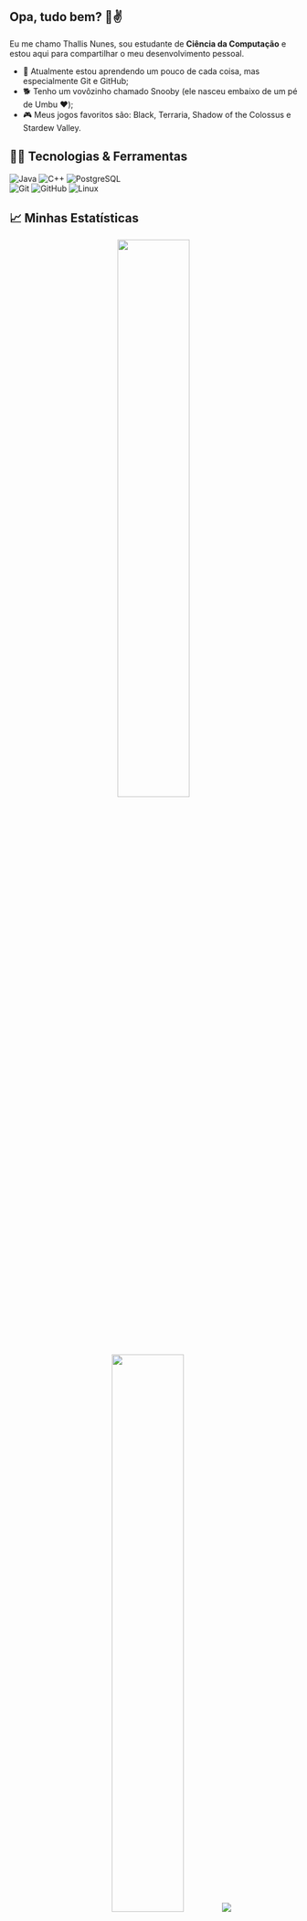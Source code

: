 ## Opa, tudo bem? 🙂✌️
Eu me chamo Thallis Nunes, sou estudante de **Ciência da Computação** e estou aqui para compartilhar o meu desenvolvimento pessoal. 
 - 🌱 Atualmente estou aprendendo um pouco de cada coisa, mas especialmente Git e GitHub;
 - 🐕 Tenho um vovôzinho chamado Snooby (ele nasceu embaixo de um pé de Umbu ❤️);
 - 🎮 Meus jogos favoritos são: Black, Terraria, Shadow of the Colossus e Stardew Valley.

## 🧑‍💻 Tecnologias & Ferramentas 
<!--Créditos: https://github.com/Envoy-VC/awesome-badges -->
![Java](https://img.shields.io/badge/java-%23ED8B00.svg?style=for-the-badge&logo=openjdk&logoColor=white)
![C++](https://img.shields.io/badge/C%2B%2B-00599C?style=for-the-badge&logo=c%2B%2B&logoColor=white)
![PostgreSQL](https://img.shields.io/badge/PostgreSQL-316192?style=for-the-badge&logo=postgresql&logoColor=white)	
![Git](https://img.shields.io/badge/GIT-E44C30?style=for-the-badge&logo=git&logoColor=white)
![GitHub](https://img.shields.io/badge/GitHub-100000?style=for-the-badge&logo=github&logoColor=white)
![Linux](https://img.shields.io/badge/Linux-FCC624?style=for-the-badge&logo=linux&logoColor=black)

## &#x1f4c8; Minhas Estatísticas
<!--Créditos: https://github.com/Aveek-Saha/Aveek-Saha -->
<p align="center">
  <img height="50%" width="auto" src ="https://github-readme-stats.vercel.app/api?username=thallisn&show_icons=true&count_private=true&theme=dark&hide_border=true&bg_color=00000000">
  <img height="50%" width="auto" src ="https://github-readme-stats.vercel.app/api/top-langs/?username=thallisn&layout=compact&hide_border=true&theme=dark&bg_color=00000000&langs_count=6&hide=jupyter%20notebook,tex,css,php&exclude_repo=Pacman-AI">
  <img src ="https://github-readme-streak-stats.herokuapp.com?user=thallisn&theme=dark&hide_border=true&background=FFFFFF00">
